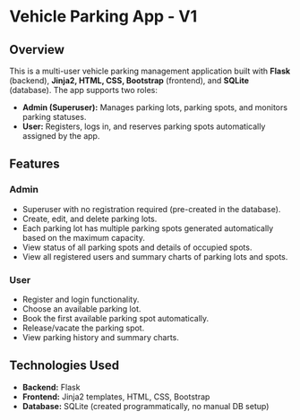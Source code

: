 # Vehicle Parking App - V1

## Overview
This is a multi-user vehicle parking management application built with **Flask** (backend), **Jinja2, HTML, CSS, Bootstrap** (frontend), and **SQLite** (database). The app supports two roles:

- **Admin (Superuser):** Manages parking lots, parking spots, and monitors parking statuses.
- **User:** Registers, logs in, and reserves parking spots automatically assigned by the app.

## Features

### Admin
- Superuser with no registration required (pre-created in the database).
- Create, edit, and delete parking lots.
- Each parking lot has multiple parking spots generated automatically based on the maximum capacity.
- View status of all parking spots and details of occupied spots.
- View all registered users and summary charts of parking lots and spots.

### User
- Register and login functionality.
- Choose an available parking lot.
- Book the first available parking spot automatically.
- Release/vacate the parking spot.
- View parking history and summary charts.

## Technologies Used
- **Backend:** Flask
- **Frontend:** Jinja2 templates, HTML, CSS, Bootstrap
- **Database:** SQLite (created programmatically, no manual DB setup)
